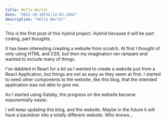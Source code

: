 ```yaml
---
title: Hello World!
date: "2022-10-18T22:12:03.284Z"
description: "Hello World!"
---
```


This is the first post of this hybrid project. Hybrid because it will be part coding, part thoughts. 

It has been interesting creating a website from scratch. At first I thought of only using HTML and CSS, but then my imagination ran rampant and wanted to include many of things. 

I've dabbled in React for a bit as I wanted to create a website just from a React Application, but things are not as easy as they seem at first. I started to need other components to the website, like this blog, that the intended application was not able to give me. 

As I started using Gatsby, the progress on the website became exponentially easier.

 I will keep updating this blog, and the website. Maybe in the future it will have a backdoor into a totally different website. Who knows...
 